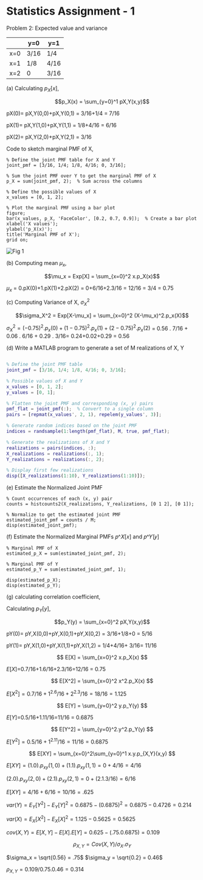 # Statistics Assignment - 1


Problem  2: Expected value and variance

|     | y=0  | y=1  |
|-----|------|------|
|x=0  | 3/16 | 1/4  |
|x=1  | 1/8  | 4/16 |
|x=2  | 0    | 3/16 |

(a) Calculating $p_X[x]$,

$$p_X(x) = \sum_{y=0}^1 pX,Y(x,y)$$

pX(0)= pX,Y(0,0)+pX,Y(0,1) = 3/16+1/4 = 7/16 

pX(1)= pX,Y(1,0)+pX,Y(1,1) = 1/8+4/16 = 6/16

pX(2)= pX,Y(2,0)+pX,Y(2,1) = 3/16

Code to sketch marginal PMF of X,

```
% Define the joint PMF table for X and Y
joint_pmf = [3/16, 1/4; 1/8, 4/16; 0, 3/16];

% Sum the joint PMF over Y to get the marginal PMF of X
p_X = sum(joint_pmf, 2);  % Sum across the columns

% Define the possible values of X
x_values = [0, 1, 2];

% Plot the marginal PMF using a bar plot
figure;
bar(x_values, p_X, 'FaceColor', [0.2, 0.7, 0.9]);  % Create a bar plot
xlabel('X values');
ylabel('p_X(x)');
title('Marginal PMF of X');
grid on;
```
<img src="Problem 2/Marginal_PMF_X.fig" alt="Fig 1">


(b) Computing mean $\mu_x$,

$$\mu_x = Exp[X] = \sum_{x=0}^2 x.p_X(x)$$

$\mu_x$ = 0.pX(0)+1.pX(1)+2.pX(2) = 0+6/16+2.3/16 = 12/16 = 3/4 = 0.75

(c) Computing Variance of X, $\sigma_X^2$

$$\sigma_X^2 = Exp[X-\mu_x] = \sum_{x=0}^2 (X-\mu_x)^2.p_x(X)$$

$\sigma_X^2 = (-0.75)^2.p_x(0)+ (1-0.75)^2.p_x(1)+(2-0.75)^2.p_x(2)$ = 0.56 . 7/16 + 0.06 . 6/16 + 0.29 . 3/16= 0.24+0.02+0.29 = 0.56

(d) Write a MATLAB program to generate a set of M realizations of X, Y

```M = 100;  % Number of realizations

% Define the joint PMF table
joint_pmf = [3/16, 1/4; 1/8, 4/16; 0, 3/16];

% Possible values of X and Y
x_values = [0, 1, 2];
y_values = [0, 1];

% Flatten the joint PMF and corresponding (x, y) pairs
pmf_flat = joint_pmf(:);  % Convert to a single column
pairs = [repmat(x_values', 2, 1), repelem(y_values', 3)];

% Generate random indices based on the joint PMF
indices = randsample(1:length(pmf_flat), M, true, pmf_flat);

% Generate the realizations of X and Y
realizations = pairs(indices, :);
X_realizations = realizations(:, 1);
Y_realizations = realizations(:, 2);

% Display first few realizations
disp([X_realizations(1:10), Y_realizations(1:10)]);
```
(e) Estimate the Normalized Joint PMF
```
% Count occurrences of each (x, y) pair
counts = histcounts2(X_realizations, Y_realizations, [0 1 2], [0 1]);

% Normalize to get the estimated joint PMF
estimated_joint_pmf = counts / M;
disp(estimated_joint_pmf);
```
(f) Estimate the Normalized Marginal PMFs 𝑝^𝑋[𝑥] and 𝑝^𝑌[𝑦]
```
% Marginal PMF of X
estimated_p_X = sum(estimated_joint_pmf, 2);

% Marginal PMF of Y
estimated_p_Y = sum(estimated_joint_pmf, 1);

disp(estimated_p_X);
disp(estimated_p_Y);
```

(g) calculating correlation coefficient,

 Calculating $p_Y[y]$,

$$p_Y(y) = \sum_{x=0}^2 pX,Y(x,y)$$

pY(0)= pY,X(0,0)+pY,X(0,1)+pY,X(0,2) = 3/16+1/8+0 = 5/16 

pY(1)= pY,X(1,0)+pY,X(1,1)+pY,X(1,2) = 1/4+4/16+ 3/16= 11/16

$$ E[X] = \sum_{x=0}^2 x.p_X(x) $$

$E[X]$=0.7/16+1.6/16+2.3/16=12/16 = 0.75

$$ E[X^2] = \sum_{x=0}^2 x^2.p_X(x) $$

$E[X^2]=0.7/16+1^2.6/16+2^2.3/16=18/16 = 1.125$

$$ E[Y] = \sum_{y=0}^2 y.p_Y(y) $$

$E[Y]$=0.5/16+1.11/16=11/16 = 0.6875

$$ E[Y^2] = \sum_{y=0}^2.y^2.p_Y(y) $$

$E[Y^2]=0.5/16+1^2.11/16=11/16 = 0.6875$

$$ E[XY] = \sum_{x=0}^2\sum_{y=0}^1 x.y.p_{X,Y}(x,y) $$

$E[XY] = (1.0).p_{xy}(1,0) + (1.1).p_{xy}(1,1) = 0+4/16 = 4/16$

$(2.0).p_{xy}(2,0) + (2.1).p_{xy}(2,1) = 0+(2.1.3/16) = 6/16$

$E[XY] = 4/16+6/16 = 10/16 = .625$

$var(Y)= E_Y[Y^2]-E_Y[Y]^2 = 0.6875 - (0.6875)^2 = 0.6875-0.4726 = 0.214$

$var(X)= E_X[X^2]-E_X[X]^2 = 1.125-0.5625 = 0.5625$

$cov(X,Y) = E[X,Y] - E[X].E[Y] = 0.625 - (.75.0.6875) = 0.109$

$$\rho_{X,Y}=Cov(X,Y)/\sigma_X.\sigma_Y$$

$\sigma_x = \sqrt{0.56} = .75$
$\sigma_y = \sqrt{0.2} = 0.46$

$\rho_{X,Y}=0.109/0.75.0.46 = 0.314$



